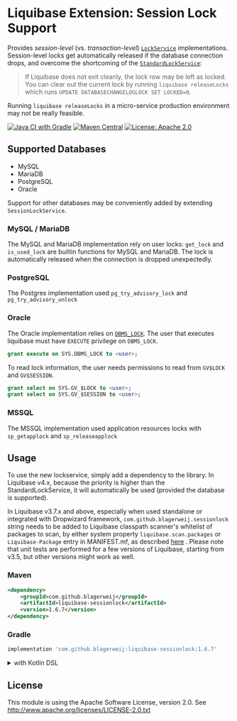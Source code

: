 # Liquibase Extension: Session Lock Support

Provides _session-level_ (vs. _transaction-level_)
[`LockService`](http://www.liquibase.org/javadoc/liquibase/lockservice/LockService.html)
implementations.  Session-level locks get automatically released if the database
connection drops, and overcome the shortcoming of the
[`StandardLockService`](https://docs.liquibase.com/concepts/tracking-tables/databasechangeloglock-table.html):

>   If Liquibase does not exit cleanly, the lock row may be left as locked.
>   You can clear out the current lock by running `liquibase releaseLocks`
>   which runs `UPDATE DATABASECHANGELOGLOCK SET LOCKED=0`.

Running `liquibase releaseLocks` in a micro-service production environment
may not be really feasible.

[![Java CI with Gradle](https://github.com/blagerweij/liquibase-sessionlock/actions/workflows/ci.yml/badge.svg)](https://github.com/blagerweij/liquibase-sessionlock/actions/workflows/ci.yml "Java CI with Gradle")
[![Maven Central](https://img.shields.io/maven-central/v/com.github.blagerweij/liquibase-sessionlock.svg)](https://search.maven.org/artifact/com.github.blagerweij/liquibase-sessionlock/ "Maven Central")
[![License: Apache 2.0](https://img.shields.io/badge/License-Apache%202.0-blue.svg)](https://github.com/blagerweij/liquibase-sessionlock/blob/master/LICENSE "Apache License 2.0")

## Supported Databases

-   MySQL
-   MariaDB
-   PostgreSQL
-   Oracle

Support for other databases may be conveniently added by extending `SessionLockService`.

### MySQL / MariaDB

The MySQL and MariaDB implementation rely on user locks: `get_lock` and `is_used_lock` are builtin functions for MySQL and MariaDB. The lock is automatically released when the connection is dropped unexpectedly.

### PostgreSQL

The Postgres implementation used `pg_try_advisory_lock` and `pg_try_advisory_unlock`

### Oracle

The Oracle implementation relies on [`DBMS_LOCK`](https://docs.oracle.com/en/database/oracle/oracle-database/19/arpls/DBMS_LOCK.html).
The user that executes liquibase must have `EXECUTE` privilege on `DBMS_LOCK`.
```sql
grant execute on SYS.DBMS_LOCK to <user>;
```

To read lock information, the user needs permissions to read from `GV$LOCK` and `GV$SESSION`.
```sql
grant select on SYS.GV_$LOCK to <user>;
grant select on SYS.GV_$SESSION to <user>;
```

### MSSQL

The MSSQL implementation used application resources locks with `sp_getapplock` and `sp_releaseapplock`

## Usage
To use the new lockservice, simply add a dependency to the library.
In Liquibase v4.x, because the priority is higher than the StandardLockService, it will automatically be used (provided the database is supported).

In Liquibase v3.7.x and above, especially when used standalone or integrated with Dropwizard framework, `com.github.blagerweij.sessionlock` string needs to be added to Liquibase classpath scanner's whitelist of packages to scan, by either system property `liquibase.scan.packages` or `Liquibase-Package` entry in MANIFEST.mf, as described [here](https://github.com/liquibase/liquibase/blob/46fc9ce9ba08806d9ad943983cc99f4f9160aeb7/liquibase-core/src/main/java/liquibase/servicelocator/ServiceLocator.java#L106) . Please note that unit tests are performed for a few versions of Liquibase, starting from v3.5, but other versions might work as well.

### Maven
```xml
<dependency>
    <groupId>com.github.blagerweij</groupId>
    <artifactId>liquibase-sessionlock</artifactId>
    <version>1.6.7</version>
</dependency>
```
### Gradle
```groovy
implementation 'com.github.blagerweij:liquibase-sessionlock:1.6.7'
```

<details>
<summary>with Kotlin DSL</summary>

```kotlin
implementation("com.github.blagerweij:liquibase-sessionlock:1.6.7")
```
</details>

## License
This module is using the Apache Software License, version 2.0. See http://www.apache.org/licenses/LICENSE-2.0.txt
